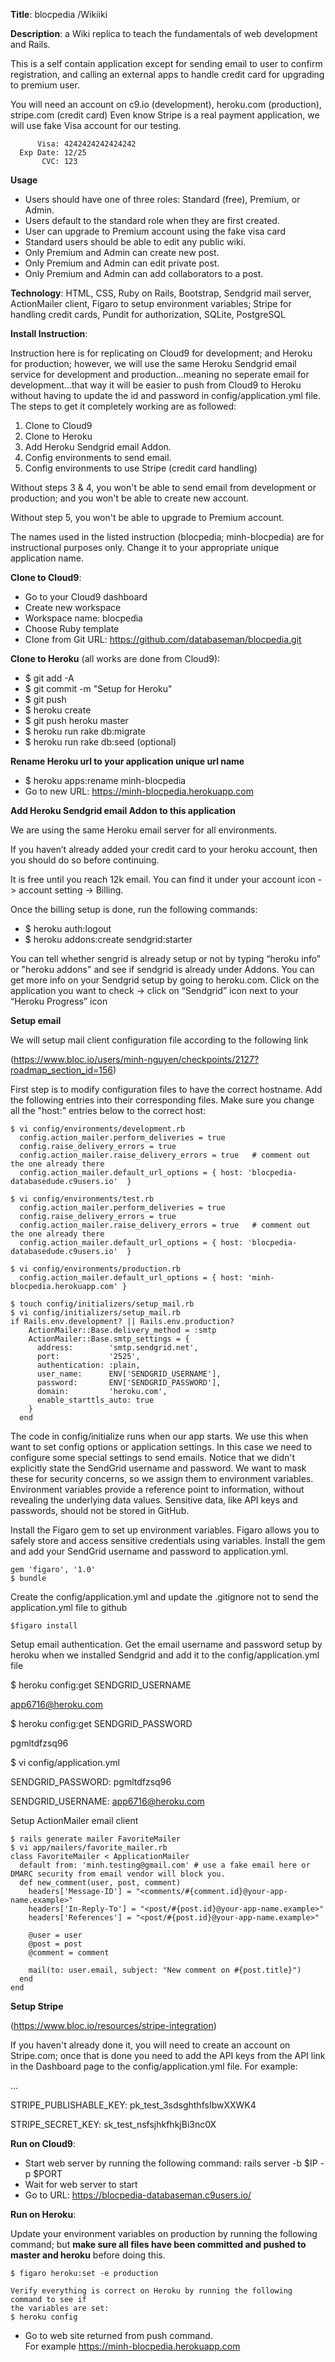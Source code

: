 
**Title**:  blocpedia /Wikiiki

**Description**:  a Wiki replica to teach the fundamentals of web development and Rails. 

This is a self contain application except for sending email to user to confirm registration, and 
calling an external apps to handle credit card for upgrading to premium user.

You will need an account on c9.io (development), heroku.com (production), stripe.com (credit card)
Even know Stripe is a real payment application, we will use fake Visa account for our testing.
````
      Visa: 4242424242424242
  Exp Date: 12/25
       CVC: 123
````

**Usage**

* Users should have one of three roles: Standard (free), Premium, or Admin.
* Users default to the standard role when they are first created.
* User can upgrade to Premium account using the fake visa card
* Standard users should be able to edit any public wiki.
* Only Premium and Admin can create new post.
* Only Premium and Admin can edit private post.
* Only Premium and Admin can add collaborators to a post.

**Technology**:  HTML, CSS, Ruby on Rails, Bootstrap, Sendgrid mail server, ActionMailer client, Figaro to setup environment variables; 
Stripe for handling credit cards, Pundit for authorization, SQLite, PostgreSQL

**Install Instruction**:

Instruction here is for replicating on Cloud9 for development; and Heroku for production; however, we will use the same Heroku Sendgrid 
email service for development and production...meaning no seperate email for development...that way it will be easier to push from Cloud9
to Heroku without having to update the id and password in config/application.yml file. The steps to get it completely working are as followed:

1. Clone to Cloud9
2. Clone to Heroku
3. Add Heroku Sendgrid email Addon.  
4. Config environments to send email. 
5. Config environments to use Stripe (credit card handling)

Without steps 3 & 4, you won't be able to send email from development or production;
and you won't be able to create new account.

Without step 5, you won't be able to upgrade to Premium account.

The names used in the listed instruction (blocpedia; minh-blocpedia) are for instructional purposes only.
Change it to your appropriate unique application name.

**Clone to Cloud9**:
  * Go to your Cloud9 dashboard  
  * Create new workspace
  *  Workspace name:  blocpedia 
  *  Choose Ruby template
  *  Clone from Git URL: https://github.com/databaseman/blocpedia.git

**Clone to Heroku** (all works are done from Cloud9):
  * $ git add -A
  * $ git commit -m "Setup for Heroku"
  * $ git push
  * $ heroku create
  * $ git push heroku master
  * $ heroku run rake db:migrate
  * $ heroku run rake db:seed   (optional)

**Rename Heroku url to your application unique url name**
  * $ heroku apps:rename minh-blocpedia
  * Go to new URL: https://minh-blocpedia.herokuapp.com

**Add Heroku Sendgrid email Addon to this application**

We are using the same Heroku email server for all environments.

If you haven’t already added your credit card to your heroku account, then you should do so before continuing.  

It is free until you reach 12k email.  You can find it under your account icon -> account setting -> Billing.

Once the billing setup is done, run the following commands:
* $ heroku auth:logout
* $ heroku addons:create sendgrid:starter

You can tell whether sengrid is already setup or not by typing “heroku info” or "heroku addons" and see if sendgrid is already under Addons. 
You can get more info on your Sendgrid setup by going to heroku.com. 
Click on the application you want to check -> click on  “Sendgrid” icon next to your “Heroku Progress” icon

**Setup email**

We will setup mail client configuration file according to the following link

(https://www.bloc.io/users/minh-nguyen/checkpoints/2127?roadmap_section_id=156)

First step is to modify configuration files to have the correct hostname. 
Add the following entries into their corresponding files.
Make sure you change all the "host:" entries below to the correct host:
````
$ vi config/environments/development.rb 
  config.action_mailer.perform_deliveries = true
  config.raise_delivery_errors = true
  config.action_mailer.raise_delivery_errors = true   # comment out the one already there
  config.action_mailer.default_url_options = { host: 'blocpedia-databasedude.c9users.io'  }

$ vi config/environments/test.rb 
  config.action_mailer.perform_deliveries = true
  config.raise_delivery_errors = true
  config.action_mailer.raise_delivery_errors = true   # comment out the one already there
  config.action_mailer.default_url_options = { host: 'blocpedia-databasedude.c9users.io'  }

$ vi config/environments/production.rb 
  config.action_mailer.default_url_options = { host: 'minh-blocpedia.herokuapp.com' }

$ touch config/initializers/setup_mail.rb
$ vi config/initializers/setup_mail.rb
if Rails.env.development? || Rails.env.production?
    ActionMailer::Base.delivery_method = :smtp
    ActionMailer::Base.smtp_settings = {
      address:        'smtp.sendgrid.net',
      port:           '2525',
      authentication: :plain,
      user_name:      ENV['SENDGRID_USERNAME'],
      password:       ENV['SENDGRID_PASSWORD'],
      domain:         'heroku.com',
      enable_starttls_auto: true
    }
  end
````
The code in config/initialize runs when our app starts. We use this when want to set config options or application settings. In this case we need to configure some special settings to send emails.
Notice that we didn't explicitly state the SendGrid username and password. We want to mask these for security concerns, so we assign them to environment variables. Environment variables provide a reference point to information, without revealing the underlying data values.
Sensitive data, like API keys and passwords, should not be stored in GitHub. 

Install the Figaro gem to set up environment variables. Figaro allows you to safely store and access sensitive credentials using variables. Install the gem and add your SendGrid username and password to application.yml.

````
gem 'figaro', '1.0'
$ bundle
````
Create the config/application.yml and update the .gitignore not to send the application.yml file to github
````
$figaro install   
````

Setup email authentication. Get the email username and password setup by heroku when we installed Sendgrid and add it to the config/application.yml file

$ heroku config:get SENDGRID_USERNAME

app6716@heroku.com

$ heroku config:get SENDGRID_PASSWORD

pgmltdfzsq96

$ vi config/application.yml

SENDGRID_PASSWORD: pgmltdfzsq96

SENDGRID_USERNAME: app6716@heroku.com


Setup ActionMailer email client
````
$ rails generate mailer FavoriteMailer
$ vi app/mailers/favorite_mailer.rb
class FavoriteMailer < ApplicationMailer
  default from: 'minh.testing@gmail.com' # use a fake email here or DMARC security from email vendor will block you.
  def new_comment(user, post, comment)
    headers['Message-ID'] = "<comments/#{comment.id}@your-app-name.example>"
    headers['In-Reply-To'] = "<post/#{post.id}@your-app-name.example>"
    headers['References'] = "<post/#{post.id}@your-app-name.example>"

    @user = user
    @post = post
    @comment = comment

    mail(to: user.email, subject: "New comment on #{post.title}")
  end
end
````

**Setup Stripe**

(https://www.bloc.io/resources/stripe-integration)

If you haven't already done it, you will need to create an account on Stripe.com;
once that is done you need to add the API keys from the API link in the Dashboard page
to the config/application.yml file. For example:

...

  STRIPE_PUBLISHABLE_KEY: pk_test_3sdsghthfsIbwXXWK4
  
  STRIPE_SECRET_KEY: sk_test_nsfsjhkfhkjBi3nc0X



**Run on Cloud9**:
  * Start web server by running the following command:
     rails server -b $IP -p $PORT
  * Wait for web server to start
  * Go to URL:  https://blocpedia-databaseman.c9users.io/


**Run on Heroku**:

Update your environment variables on production by running the following command; but 
__make sure all files have been committed and pushed to master and heroku__ before doing this.
````
$ figaro heroku:set -e production

Verify everything is correct on Heroku by running the following command to see if 
the variables are set:
$ heroku config
````
  * Go to web site returned from push command.  
  For example
     https://minh-blocpedia.herokuapp.com
